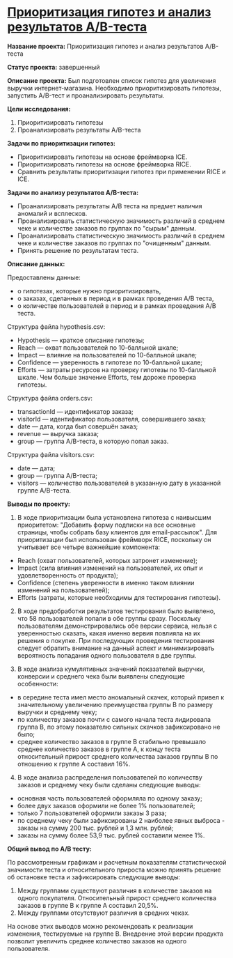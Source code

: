 # [Приоритизация гипотез и анализ результатов A/B-теста](https://github.com/AnnaBulkina/Data-Analytics-Projects/blob/main/hypotheses/hypotheses-and-a-b-test.ipynb "Приоритизация гипотез и анализ результатов A/B-теста")

**Название проекта:** Приоритизация гипотез и анализ результатов A/B-теста

**Статус проекта:** завершенный

**Описание проекта:** Был подготовлен список гипотез для увеличения выручки интернет-магазина. Необходимо приоритизировать гипотезы, запустить A/B-тест и проанализировать результаты.

**Цели исследования:**

1. Приоритизировать гипотезы
2. Проанализировать результаты A/B-теста

**Задачи по приоритизации гипотез:**

- Приоритизировать гипотезы на основе фреймворка ICE.
- Приоритизировать гипотезы на основе фреймворка RICE.
- Сравнить результаты приоритизации гипотез при применении RICE и ICE.

**Задачи по анализу результатов A/B-теста:**

- Проанализировать результаты A/B теста на предмет наличия аномалий и всплесков.
- Проанализировать статистическую значимость различий в среднем чеке и количестве заказов по группах по "сырым" данным.
- Проанализировать статистическую значимость различий в среднем чеке и количестве заказов по группах по "очищенным" данным.
- Принять решение по результатам теста.

**Описание данных:**

Предоставлены данные:

- о гипотезах, которые нужно приоритизировать,
- о заказах, сделанных в период и в рамках проведения A/B теста,
- о количестве пользователей в период и в рамках проведения A/B теста.

Структура файла hypothesis.csv:

- Hypothesis — краткое описание гипотезы;
- Reach — охват пользователей по 10-балльной шкале;
- Impact — влияние на пользователей по 10-балльной шкале;
- Confidence — уверенность в гипотезе по 10-балльной шкале;
- Efforts — затраты ресурсов на проверку гипотезы по 10-балльной шкале. Чем больше значение Efforts, тем дороже проверка гипотезы.

Структура файла orders.csv:

- transactionId — идентификатор заказа;
- visitorId — идентификатор пользователя, совершившего заказ;
- date — дата, когда был совершён заказ;
- revenue — выручка заказа;
- group — группа A/B-теста, в которую попал заказ.

Структура файла visitors.csv:

- date — дата;
- group — группа A/B-теста;
- visitors — количество пользователей в указанную дату в указанной группе A/B-теста.

**Выводы по проекту:**

1. В ходе приоритизации была установлена гипотеза с наивысшим приоритетом: "Добавить форму подписки на все основные страницы, чтобы собрать базу клиентов для email-рассылок". Для приоритизации был использован фреймворк RICE, поскольку он учитывает все четыре важнейшие компонента:
- Reach (охват пользователей, которых затронет изменение);
- Impact (сила влияния изменений на пользователей, их опыт и удовлетворенность от продукта);
- Confidence (степень уверенности в именно таком влиянии изменений на пользователей);
- Efforts (затраты, которые необходимы для тестирования гипотезы).

2. В ходе предобработки результатов тестирования было выявлено, что 58 пользователей попали в обе группы сразу. Поскольку пользователям демонстрировались обе версии сервиса, нельзя с уверенностью сказать, какая именно вервия повлияла на их решения о покупке. При последующих проведения тестирования следует обратить внимание на данный аспект и минимизировать вероятность попадания одного пользователя в две группы.


3. В ходе анализа кумулятивных значений показателей выручки, конверсии и среднего чека были выявлены следующие особенности:
- в середине теста имел место аномальный скачек, который привел к значительному увеличению преимущества группы B по размеру выручки и среднему чеку;
- по количеству заказов почти с самого начала теста лидировала группа B, по этому показателю сильных скачков зафиксировано не было;
- среднее количество заказов в группе B стабильно превышало среднее количество заказов в группе А, к концу теста относительный прирост среднего количества заказов группы B по отношению к группе А составил 16%.

4. В ходе анализа распределения пользователей по количеству заказов и среднему чеку были сделаны следующие выводы:
- основная часть пользователей оформляла по одному заказу;
- более двух заказов оформили не более 1% пользователей;
- только 7 пользователей оформили заказы 3 раза;
- по среднему чеку были зафиксированы 2 наиболее явных выброса - заказы на сумму 200 тыс. рублей и 1,3 млн. рублей;
- заказы на сумму более 53,9 тыс. рублей составили менее 1%.

**Общий вывод по A/B тесту:**

По рассмотренным графикам и расчетным показателям статистической значимости теста и относительного прироста можно принять решение об остановке теста и зафиксировать следующие выводы:
1. Между группами существуют различия в количестве заказов на одного покупателя. Относительный прирост среднего количества заказов в группе B к группе А составил 20,5%.
2. Между группами отсутствуют различия в средних чеках.

На основе этих выводов можно рекомендовать к реализации изменения, тестируемые на группе B. Внедрение этой версии продукта позволит увеличить среднее количество заказов на одного пользователя.
